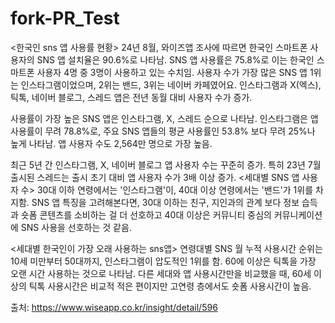 # fork-PR_Test
<한국인 sns 앱 사용률 현황>
24년 8월, 와이즈앱 조사에 따르면 한국인 스마트폰 사용자의 SNS 앱 설치율은 90.6%로 나타남. SNS 앱 사용률은 75.8%로 이는 한국인 스마트폰 사용자 4명 중 3명이 사용하고 있는 수치임. 
사용자 수가 가장 많은 SNS 앱 1위는 인스타그램이었으며, 2위는 밴드, 3위는 네이버 카페였어요. 인스타그램과 X(엑스), 틱톡, 네이버 블로그, 스레드 앱은 전년 동월 대비 사용자 수가 증가.

사용률이 가장 높은 SNS 앱은 인스타그램, X, 스레드 순으로 나타남.
인스타그램은 앱 사용률이 무려 78.8%로, 주요 SNS 앱들의 평균 사용률인 53.8% 보다 무려 25%나 높게 나타남.
앱 사용자 수도 2,564만 명으로 가장 높음.

최근 5년 간 인스타그램, X, 네이버 블로그 앱 사용자 수는 꾸준히 증가. 
특히 23년 7월 출시된 스레드는 출시 초기 대비 앱 사용자 수가 3배 이상 증가.
<세대별 SNS 앱 사용자 수> 30대 이하 연령에서는 '인스타그램'이, 40대 이상 연령에서는 '밴드'가 1위를 차지함.
SNS 앱 특징을 고려해본다면, 30대 이하는 친구, 지인과의 관계 보다 정보 습득과 숏폼 콘텐츠를 소비하는 걸 더 선호하고 40대 이상은 커뮤니티 중심의 커뮤니케이션에 SNS 사용을 선호하는 것 같음.

<세대별 한국인이 가장 오래 사용하는 sns앱>
연령대별 SNS 월 누적 사용시간 순위는 10세 미만부터 50대까지, 인스타그램이 압도적인 1위를 함. 
60에 이상은 틱톡을 가장 오랜 시간 사용하는 것으로 나타남. 다른 세대와 앱 사용시간만을 비교했을 때, 60세 이상의 틱톡 사용시간은 비교적 적은 편이지만 고연령 층에서도 숏폼 사용시간이 높음.

출처: https://www.wiseapp.co.kr/insight/detail/596
